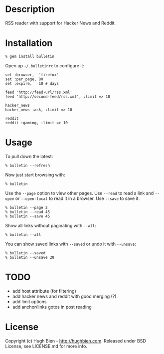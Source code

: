 Description
===========

RSS reader with support for Hacker News and Reddit.

Installation
============

    % gem install bulletin

Open up `~/.bulletinrc` to configure it:

    set :browser,  'firefox'
    set :per_page, 80
    set :expire,   10 # days

    feed 'http://feed-url/rss.xml'
    feed 'http://second-feed/rss.xml', :limit => 10

    hacker_news
    hacker_news :ask, :limit => 10

    reddit
    reddit :gaming, :limit => 10

Usage
=====

To pull down the latest:

    % bulletin --refresh

Now just start browsing with:

    % bulletin

Use the `--page` option to view other pages.  Use `--read` to read a link and
`--open` or `--open-local` to read it in a browser.  Use `--save` to save it.

    % bulletin --page 2
    % bulletin --read 45
    % bulletin --save 45

Show all links without paginating with `--all`:

    % bulletin --all

You can show saved links with `--saved` or undo it with `--unsave`:

    % bulletin --saved
    % bulletin --unsave 20

TODO
====

* add host attribute (for filtering)
* add hacker news and reddit with good merging (?)
* add limit options
* add anchor/links gotos in post reading

License
=======

Copyright (c) Hugh Bien - http://hughbien.com.
Released under BSD License, see LICENSE.md for more info.
